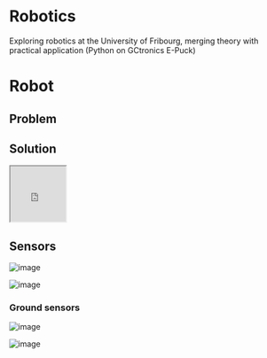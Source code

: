# Robotics
Exploring robotics at the  University of Fribourg, merging theory with practical application (Python on GCtronics E-Puck)

# Robot

## Problem ##


## Solution ##
<iframe src="https://drive.google.com/file/d/10L-9LE8CBI6b6enJoej369WZbAujUm4E/view" width="100" height="100"></iframe>



## Sensors

![image](https://github.com/oliolioli/Robotics/assets/4264535/60756dc9-6ed8-4cfa-9c25-9c1cd0529279)

![image](https://github.com/oliolioli/Robotics/assets/4264535/403a406f-dc51-4b47-b276-d04d071d8089)


### Ground sensors

![image](https://github.com/oliolioli/Robotics/assets/4264535/01f7d0ac-3de5-4c95-a83d-44bbb603cf02)

![image](https://github.com/oliolioli/Robotics/assets/4264535/2fbc87e7-bad2-4672-a514-2d734a0221df)
